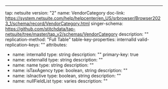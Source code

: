 ---
tap: netsuite
version: "2"
name: VendorCategory
doc-link: https://system.netsuite.com/help/helpcenter/en_US/srbrowser/Browser2023_1/schema/record/VendorCategory.html
singer-schema: https://github.com/stitchdata/tap-netsuite/tree/master/tap_v2/schemas/VendorCategory
description: ""
replication-method: "Full Table"
table-key-properties: internalId
valid-replication-keys: ""
attributes:
- name: internalId
  type: string
  description: ""
  primary-key: true
- name: externalId
  type: string
  description: ""
- name: name
  type: string
  description: ""
- name: isTaxAgency
  type: boolean, string
  description: ""
- name: isInactive
  type: boolean, string
  description: ""
- name: nullFieldList
  type: varies
  description: ""
